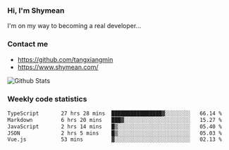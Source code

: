 ### Hi, I'm Shymean

I'm on my way to becoming a real developer...

### Contact me

- <https://github.com/tangxiangmin>
- <https://www.shymean.com/>

![Github Stats](https://github-readme-stats.vercel.app/api?username=tangxiangmin&show_icons=true&theme=dark)


###  Weekly code statistics

<!--START_SECTION:waka-->

```txt
TypeScript       27 hrs 28 mins  ████████████████▓░░░░░░░░   66.14 %
Markdown         6 hrs 20 mins   ███▓░░░░░░░░░░░░░░░░░░░░░   15.27 %
JavaScript       2 hrs 14 mins   █▒░░░░░░░░░░░░░░░░░░░░░░░   05.40 %
JSON             2 hrs 5 mins    █▒░░░░░░░░░░░░░░░░░░░░░░░   05.03 %
Vue.js           53 mins         ▓░░░░░░░░░░░░░░░░░░░░░░░░   02.13 %
```

<!--END_SECTION:waka-->